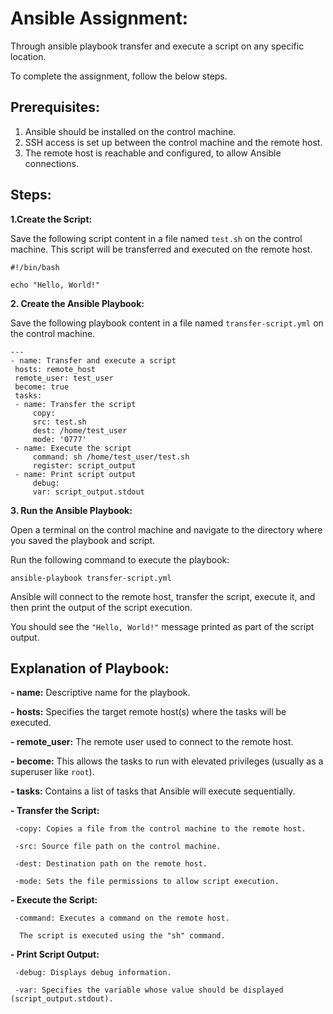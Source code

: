 
# Ansible Assignment:

Through ansible playbook transfer and execute a script  on any specific location. 

To complete the assignment, follow the below steps.



## Prerequisites:
1. Ansible should be installed on the control machine.
2. SSH access is set up between the control machine and the remote host.
3. The remote host is reachable and configured, to allow Ansible connections.



## Steps:

**1.Create the Script:**

  Save the following script content in a file named `test.sh` on the control machine. This script will be transferred and executed on the remote host.

   ```
   #!/bin/bash

   echo "Hello, World!"
 ```


**2. Create the Ansible Playbook:**

  Save the following playbook content in a file named `transfer-script.yml` on the control machine.

   ```
   ---
   - name: Transfer and execute a script
 	hosts: remote_host
 	remote_user: test_user
 	become: true
 	tasks:
   	- name: Transfer the script
     	copy:
       	src: test.sh
       	dest: /home/test_user
       	mode: '0777'
   	- name: Execute the script
     	command: sh /home/test_user/test.sh
     	register: script_output
   	- name: Print script output
     	debug:
       	var: script_output.stdout
```      	 


**3. Run the Ansible Playbook:**

   Open a terminal on the control machine and navigate to the directory where you saved the playbook and script.

   Run the following command to execute the playbook:
 
   `ansible-playbook transfer-script.yml`
 
   Ansible will connect to the remote host, transfer the script, execute it, and then print the output of the script execution.

   You should see the `"Hello, World!"` message printed as part of the script output.



## Explanation of Playbook:

**- name:** Descriptive name for the playbook.

**- hosts:** Specifies the target remote host(s) where the tasks will be executed.

**- remote_user:** The remote user used to connect to the remote host.

**- become:** This allows the tasks to run with elevated privileges (usually as a superuser like `root`).

**- tasks:** Contains a list of tasks that Ansible will execute sequentially.



**- Transfer the Script:**
```	
 -copy: Copies a file from the control machine to the remote host.
	
 -src: Source file path on the control machine.
	
 -dest: Destination path on the remote host.
	
 -mode: Sets the file permissions to allow script execution.
```


**- Execute the Script:**
```	
 -command: Executes a command on the remote host.
	
  The script is executed using the "sh" command.
```


**- Print Script Output:**
```	
 -debug: Displays debug information.
	
 -var: Specifies the variable whose value should be displayed (script_output.stdout).
```




